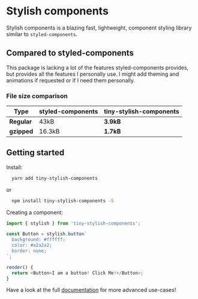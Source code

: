 # Stylish components

Stylish components is a blazing fast, lightweight, component styling library similar to `styled-components`.

## Compared to styled-components

This package is lacking a lot of the features styled-components provides, but provides all the features I personally use. I might add theming and animations if requested or if I need them personally.

### File size comparison

| Type        | styled-components | tiny-stylish-components      |
|---          |---                |---                           |
| **Regular** | 43kB              | **3.9kB**                    |
| **gzipped** | 16.3kB            | **1.7kB**                    |

## Getting started

Install:

```bash
  yarn add tiny-stylish-components
```

or

```bash
  npm install tiny-stylish-components -S
```

Creating a component:

```Javascript
import { stylish } from 'tiny-stylish-components';

const Button = stylish.button`
  background: #ffffff;
  color: #a2a2a2;
  border: none;
`;

render() {
  return <Button>I am a button! Click Me!</Button>;
}
```

Have a look at the full [documentation](documentation.md) for more advanced use-cases!